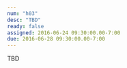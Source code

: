```yaml
---
num: "h03"
desc: "TBD"
ready: false
assigned: 2016-06-24 09:30:00.00-7:00
due: 2016-06-28 09:30:00.00-7:00
---
```


TBD
